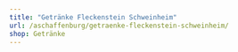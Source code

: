```yaml
---
title: "Getränke Fleckenstein Schweinheim"
url: /aschaffenburg/getraenke-fleckenstein-schweinheim/
shop: Getränke
---
```

